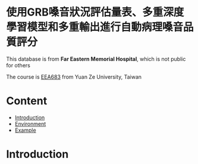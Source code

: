 # 使用GRB嗓音狀況評估量表、多重深度學習模型和多重輸出進行自動病理嗓音品質評分 


This database is from <b>Far Eastern Memorial Hospital</b>, which is not public for others

The course is [EEA683](https://portal.yzu.edu.tw/cosSelect/Cos_Plan_En.aspx?y=108&s=2&id=EEA683&c=A) from Yuan Ze University, Taiwan

# Content

  * [Introduction](#Introduction)
  * [Environment](#Environment)
  * [Example](#Example)
  
# Introduction
